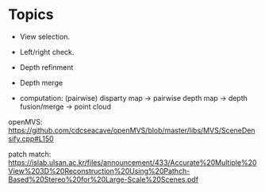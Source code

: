 # Topics

- View selection.
- Left/right check.
- Depth refinment
- Depth merge


- computation: (pairwise) disparty map -> pairwise depth map -> depth fusion/merge -> point cloud

openMVS: https://github.com/cdcseacave/openMVS/blob/master/libs/MVS/SceneDensify.cpp#L150

patch match: https://islab.ulsan.ac.kr/files/announcement/433/Accurate%20Multiple%20View%203D%20Reconstruction%20Using%20Pathch-Based%20Stereo%20for%20Large-Scale%20Scenes.pdf
